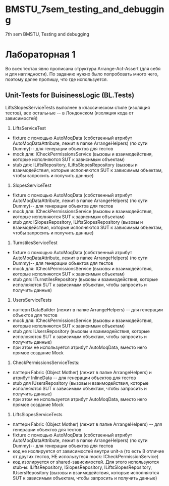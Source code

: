 # BMSTU_7sem_testing_and_debugging
7th sem BMSTU, Testing and debugging

# Лабораторная 1

Во всех тестах явно прописана структура Arrange-Act-Assert (для себя и для наглядности). По заданию нужно было попробовать много чего, поэтому далее пропишу, что где используется.


## Unit-Tests for BuisinessLogic (BL.Tests)

LiftsSlopesServiceTests выполнен в классическом стиле (изоляция тестов), все остальные -- в Лондонском (изоляция кода от зависимостей)

1. LiftsServiceTest
* fixture с помощью AutoMoqData (собственный атрибут AutoMoqDataAttribute, лежит в папке ArrangeHelpers) (по сути Dummy)-- для генерации объектов для тестов
* mock для: ICheckPermissionsService (вызовы и взаимодействия, которые исполняются SUT к зависимым объектам)
* stub для: ILiftsRepository, ILiftsSlopesRepository (вызовы и взаимодействия,  которые исполняются SUT к зависимым объектам, чтобы запросить и получить  данные)

1. SlopesServiceTest
* fixture с помощью AutoMoqData (собственный атрибут AutoMoqDataAttribute, лежит в папке ArrangeHelpers) (по сути Dummy)-- для генерации объектов для тестов
* mock для: ICheckPermissionsService (вызовы и взаимодействия, которые исполняются SUT к зависимым объектам)
* stub для: ISlopesRepository, ILiftsSlopesRepository (вызовы и взаимодействия,  которые исполняются SUT к зависимым объектам, чтобы запросить и получить  данные)

1. TurnstilesServiceTest
* fixture с помощью AutoMoqData (собственный атрибут AutoMoqDataAttribute, лежит в папке ArrangeHelpers) (по сути Dummy)-- для генерации объектов для тестов
* mock для: ICheckPermissionsService (вызовы и взаимодействия, которые исполняются SUT к зависимым объектам)
* stub для: ITurnstilesRepository (вызовы и взаимодействия,  которые исполняются SUT к зависимым объектам, чтобы запросить и получить  данные)

1. UsersServiceTests
* паттерн DataBuilder (лежит в папке ArrangeHelpers) -- для генерации объектов для тестов
* mock для: ICheckPermissionsService (вызовы и взаимодействия, которые исполняются SUT к зависимым объектам)
* stub для: IUsersRepository (вызовы и взаимодействия,  которые исполняются SUT к зависимым объектам, чтобы запросить и получить  данные)
* при этом не используется атрибут AutoMoqData, вместо него прямое создание Mock



1. CheckPermissionsServiceTests:
* паттерн Fabric (Object Mother) (лежит в папке ArrangeHelpers) и атрибут InlineData -- для генерации объектов для тестов
* stub для IUsersRepository (вызовы и взаимодействия,  которые исполняются SUT к зависимым объектам, чтобы запросить и получить данные)
* при этом не используется атрибут AutoMoqData, вместо него прямое создание Mock

1. LiftsSlopesServiceTests
* паттерн Fabric (Object Mother) (лежит в папке ArrangeHelpers) -- для генерации объектов для тестов
* fixture с помощью AutoMoqData (собственный атрибут AutoMoqDataAttribute, лежит в папке ArrangeHelpers) (по сути Dummy)-- для генерации объектов для тестов
* код не изолируется от зависимостей внутри unit-а (то есть В отличие от других тестов, НЕ использутеся mock: ICheckPermissionService)
* код изолируется от shared-зависимостей. Для этого используются stub-ы: ILiftsRepository, ISlopesRepository, ILiftsSlopesRepository, IUsersRepository (вызовы и взаимодействия,  которые исполняются SUT к зависимым объектам, чтобы запросить и получить  данные)

